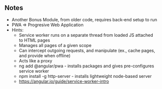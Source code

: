 
## Notes
- Another Bonus Module, from older code, requires back-end setup to run
- PWA => Progresive Web Application
- Hints:
    - Service worker runs on a separate thread from loaded JS attached to HTML pages
    - Manages all pages of a given scope
    - Can intercept outgoing requests, and manipulate (ex., cache pages, and provide when offline)
    - Acts like a proxy
    - ng add @angular/pwa - installs packages and gives pre-configures service worker
    - npm install -g http-server - installs lightweight node-based server
    - https://angular.io/guide/service-worker-intro

